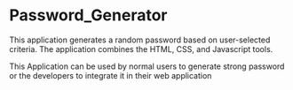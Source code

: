 # Password_Generator
This application generates a random password based on user-selected criteria. The application combines the HTML, CSS, and Javascript tools.

This Application can be used by normal users to generate strong password or the developers to integrate it in their web application
